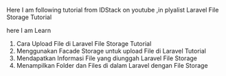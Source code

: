 Here I am following tutorial from IDStack on youtube ,in plyalist Laravel File Storage Tutorial

here I am Learn 
1. Cara Upload File di Laravel File Storage Tutorial
2. Menggunakan Facade Storage untuk upload File di Laravel Tutorial
3. Mendapatkan Informasi File yang diunggah Laravel File Storage
4. Menampilkan Folder dan Files di dalam Laravel dengan File Storage